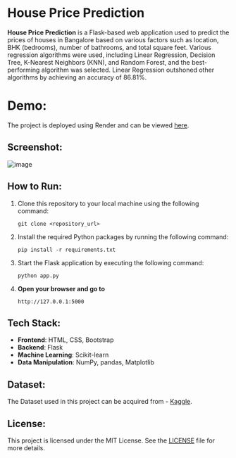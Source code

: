 # House Price Prediction

**House Price Prediction** is a Flask-based web application used to predict the prices of houses in Bangalore based on various factors such as location, BHK (bedrooms), number of bathrooms, and total square feet. Various regression algorithms were used, including Linear Regression, Decision Tree, K-Nearest Neighbors (KNN), and Random Forest, and the best-performing algorithm was selected. Linear Regression outshoned other algorithms by achieving an accuracy of 86.81%.

# Demo:

The project is deployed using Render and can be viewed [here](https://house-price-predictor-f5vn.onrender.com).

## Screenshot:

![image](https://github.com/user-attachments/assets/c5ae6c6a-0f43-4a92-91e6-6933560662e9)


## How to Run:
1. Clone this repository to your local machine using the following command:

   ```
   git clone <repository_url>
   ```

2. Install the required Python packages by running the following command:

   ```
   pip install -r requirements.txt
   ```

3. Start the Flask application by executing the following command:

   ```
   python app.py
   ```

6. **Open your browser and go to**
    ```
    http://127.0.0.1:5000
    ```

## Tech Stack:
- **Frontend**: HTML, CSS, Bootstrap
- **Backend**: Flask
- **Machine Learning**: Scikit-learn
- **Data Manipulation**: NumPy, pandas, Matplotlib

## Dataset:

The Dataset used in this project can be acquired from - [Kaggle](https://www.kaggle.com/datasets/amitabhajoy/bengaluru-house-price-data).

## License:

This project is licensed under the MIT License. See the [LICENSE](LICENSE) file for more details.

